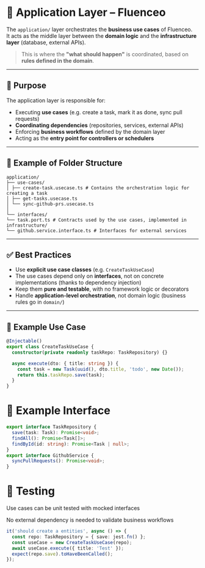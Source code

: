 # 🧩 Application Layer – Fluenceo

The `application/` layer orchestrates the **business use cases** of Fluenceo.  
It acts as the middle layer between the **domain logic** and the **infrastructure layer** (database, external APIs).

> This is where the **"what should happen"** is coordinated, based on **rules defined in the domain**.

---

## 🧠 Purpose

The application layer is responsible for:
- Executing **use cases** (e.g. create a task, mark it as done, sync pull requests)
- **Coordinating dependencies** (repositories, services, external APIs)
- Enforcing **business workflows** defined by the domain layer
- Acting as the **entry point for controllers or schedulers**

---

## 📁 Example of Folder Structure
```plaintext
application/
├── use-cases/
│ ├── create-task.usecase.ts # Contains the orchestration logic for creating a task
│ ├── get-tasks.usecase.ts
│ └── sync-github-prs.usecase.ts
│
└── interfaces/
└── task.port.ts # Contracts used by the use cases, implemented in infrastructure/
└── github.service.interface.ts # Interfaces for external services
```


---

## ✅ Best Practices

- Use **explicit use case classes** (e.g. `CreateTaskUseCase`)
- The use cases depend only on **interfaces**, not on concrete implementations (thanks to dependency injection)
- Keep them **pure and testable**, with no framework logic or decorators
- Handle **application-level orchestration**, not domain logic (business rules go in `domain/`)

---

## 📌 Example Use Case

```ts
@Injectable()
export class CreateTaskUseCase {
  constructor(private readonly taskRepo: TaskRepository) {}

  async execute(dto: { title: string }) {
    const task = new Task(uuid(), dto.title, 'todo', new Date());
    return this.taskRepo.save(task);
  }
}
```

# 📌 Example Interface

```ts
export interface TaskRepository {
  save(task: Task): Promise<void>;
  findAll(): Promise<Task[]>;
  findById(id: string): Promise<Task | null>;
}
export interface GithubService {
  syncPullRequests(): Promise<void>;
}
```

# 🧪 Testing
Use cases can be unit tested with mocked interfaces

No external dependency is needed to validate business workflows

```ts 
it('should create a entities', async () => {
  const repo: TaskRepository = { save: jest.fn() };
  const useCase = new CreateTaskUseCase(repo);
  await useCase.execute({ title: 'Test' });
  expect(repo.save).toHaveBeenCalled();
});
```


